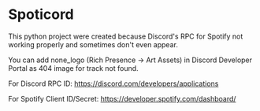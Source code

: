 # Spoticord
This python project were created because Discord's RPC for Spotify not working properly and sometimes don't even appear.

You can add none_logo (Rich Presence -> Art Assets) in Discord Developer Portal as 404 image for track not found.

For Discord RPC ID: https://discord.com/developers/applications

For Spotify Client ID/Secret: https://developer.spotify.com/dashboard/
